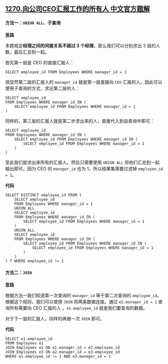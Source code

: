 ## [1270.向公司CEO汇报工作的所有人 中文官方题解](https://leetcode.cn/problems/all-people-report-to-the-given-manager/solutions/100000/xiang-gong-si-ceohui-bao-gong-zuo-de-suo-you-ren-b)

#### 方法一：`UNION ALL`、子查询

**思路**

本题规定**经理之间的间接关系不超过 3 个经理**，那么我们可以分别求出 3 层的人数，最后汇总到一起。

首先第一层是 CEO 的直接汇报人：

```mysql
SELECT employee_id FROM Employees WHERE manager_id = 1
```

很显然第二层的汇报人的 `manager_id` 就是第一层直接向 `CEO` 汇报的人，因此可以使用子查询的方式，求出第二层的人：

```mysql
SELECT employee_id
FROM Employees WHERE manager_id IN (
    SELECT employee_id FROM Employees WHERE manager_id = 1
)
```

同样的，第三层的汇报人就是第二步求出来的人，直接代入到自查询中即可：

```mysql
SELECT employee_id
FROM Employees WHERE manager_id IN (
    SELECT employee_id FROM Employees WHERE manager_id IN (
        SELECT employee_id FROM Employees WHERE manager_id = 1
    )
)
```

至此我们就求出来所有的汇报人，然后只需要使用 `UNION ALL` 将他们汇总到一起输出即可，因为 CEO 的 `manager_id` 也为 1，所以结果集需要过滤掉 `employee_id = 1`。

**代码**

```mysql [sol1-MySQL]
SELECT DISTINCT employee_id FROM (
    SELECT employee_id
    FROM Employees WHERE manager_id = 1
    UNION ALL
    SELECT employee_id
    FROM Employees WHERE manager_id IN (
        SELECT employee_id FROM Employees WHERE manager_id = 1
    )
    UNION ALL
    SELECT employee_id
    FROM Employees WHERE manager_id IN (
        SELECT employee_id FROM Employees WHERE manager_id IN (
            SELECT employee_id FROM Employees WHERE manager_id = 1
        )
    )
) T WHERE employee_id != 1
```


#### 方法二：`JOIN`

**思路**

根据方法一我们知道第一次查询的 `manager_id` 等于第二次查询的 `employee_id`。根据这个规则，我们可以使用 `JOIN` 将两条数据连接。通过 `e2.manager_id = 1` 查询所有需要向 CEO 汇报的人 ，`e1.employee_id` 就是我们要查询的数据。

对于下一层的汇报人，同样的再做一次 `JOIN` 即可。

**代码**

```mysql [sol2-MySQL]
SELECT e1.employee_id
FROM Employees e1
JOIN Employees e2 ON e1.manager_id = e2.employee_id
JOIN Employees e3 ON e2.manager_id = e3.employee_id
WHERE e1.employee_id != 1 AND e3.manager_id = 1
```